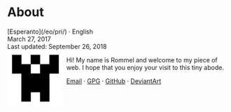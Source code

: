 About
=====

<div class="center">[Esperanto](/eo/pri/) · English</div>
<div class="center">March 27, 2017</div>
<div class="center">Last updated: September 26, 2018</div>

<img style="margin-right: 0.5em; margin-bottom: 0.5em;" src="/bil/identicon.png" alt="identicon.png" title="Ve!" align="left" />

Hi! My name is Rommel and welcome to my piece of web. I hope that you enjoy your visit to this tiny abode.

[Email](mailto:ebzzry@ebzzry.io) · [GPG](/dat/ebzzry.pub.asc) · [GitHub](https://github.com/ebzzry) · [DeviantArt](https://ebzzry.deviantart.com)
